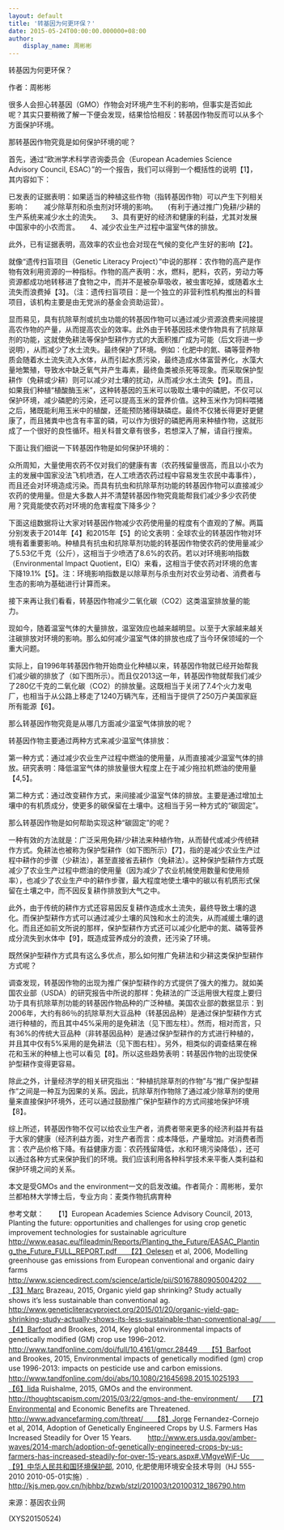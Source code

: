 ```yaml
---
layout: default
title: '转基因为何更环保？'
date: 2015-05-24T00:00:00.000000+08:00
author:
    display_name: 周彬彬
---
```


转基因为何更环保？

作者：周彬彬

很多人会担心转基因（GMO）作物会对环境产生不利的影响，但事实是否如此呢？其实只要稍微了解一下便会发现，结果恰恰相反：转基因作物反而可以从多个方面保护环境。

那转基因作物究竟是如何保护环境的呢？

首先，通过“欧洲学术科学咨询委员会（European Academies Science Advisory Council, ESAC）”的一个报告，我们可以得到一个概括性的说明【1】，其内容如下：

已发表的证据表明：如果适当的种植这些作物（指转基因作物）可以产生下列相关影响：　　减少除草剂和杀虫剂对环境的影响。　　(有利于通过推广)免耕/少耕的生产系统来减少水土的流失。　　3、具有更好的经济和健康的利益，尤其对发展中国家中的小农而言。　　4、减少农业生产过程中温室气体的排放。

此外，已有证据表明，高效率的农业也会对现在气候的变化产生好的影响【2】。

就像“遗传扫盲项目（Genetic Literacy Project）”中说的那样：农作物的高产是作物有效利用资源的一种指标。作物的高产表明：水，燃料，肥料，农药，劳动力等资源都成功地转移进了食物之中，而并不是被杂草吸收，被虫害吃掉，或随着水土流失而浪费掉【3】。（注：遗传扫盲项目：是一个独立的非营利性机构推出的科普项目，该机构主要是由无党派的基金会资助运营）。

显而易见，具有抗除草剂或抗虫功能的转基因作物可以通过减少资源浪费来间接提高农作物的产量，从而提高农业的效率。此外由于转基因技术使作物具有了抗除草剂的功能，这就使免耕法等保护型耕作方式的大面积推广成为可能（后文将进一步说明），从而减少了水土流失。最终保护了环境。例如：化肥中的氮、磷等营养物质会随着水土流失流入水体，从而引起水质污染，最终造成水体富营养化，水藻大量地繁殖，导致水中缺乏氧气并产生毒素，最终鱼类被杀死等现象。而采取保护型耕作（免耕或少耕）则可以减少对土壤的扰动，从而减少水土流失【9】。而且，如果我们种植“植酸酶玉米”，这种转基因的玉米可以吸取土壤中的磷肥，不仅可以保护环境，减少磷肥的污染，还可以提高玉米的营养价值。这种玉米作为饲料喂猪之后，猪既能利用玉米中的植酸，还能预防猪得缺磷症。最终不仅猪长得更好更健康了，而且猪粪中也含有丰富的磷，可以作为很好的磷肥再用来种植作物，这就形成了一个很好的良性循环。相关科普文章有很多，若想深入了解，请自行搜索。

下面让我们细说一下转基因作物是如何保护环境的：

众所周知，大量使用农药不仅对我们的健康有害（农药残留量很高，而且以小农为主的发展中国家没法飞机喷洒，在人工喷洒农药过程中容易发生农民中毒事件），而且还会对环境造成污染。而具有抗虫和抗除草剂功能的转基因作物可以直接减少农药的使用量。但是大多数人并不清楚转基因作物究竟能帮我们减少多少农药使用？究竟能使农药对环境的危害程度下降多少？

下面这组数据将让大家对转基因作物减少农药使用量的程度有个直观的了解。两篇分别发表于2014年【4】和2015年【5】的论文表明：全球农业的转基因作物对环境有着重要影响。种植具有抗虫和抗除草剂功能的转基因作物使农药的使用量减少了5.53亿千克（公斤），这相当于少喷洒了8.6%的农药。若以对环境影响指数（Environmental Impact Quotient，EIQ）来看，这相当于使农药对环境的危害下降19.1%【5】。注：环境影响指数是以除草剂与杀虫剂对农业劳动者、消费者与生态的影响为基础进行计算而来。

接下来再让我们看看，转基因作物减少二氧化碳（CO2）这类温室排放量的能力。

现如今，随着温室气体的大量排放，温室效应也越来越明显。以至于大家越来越关注碳排放对环境的影响。那么如何减少温室气体的排放也成了当今环保领域的一个重大问题。

实际上，自1996年转基因作物开始商业化种植以来，转基因作物就已经开始帮我们减少碳的排放了（如下图所示）。而且仅2013这一年，转基因作物就帮我们减少了280亿千克的二氧化碳（CO2）的排放量。这既相当于关闭了7.4个火力发电厂，也相当于从公路上移走了1240万辆汽车，还相当于提供了250万户美国家庭所有能源【6】。

那么转基因作物究竟是从哪几方面减少温室气体排放的呢？

转基因作物主要通过两种方式来减少温室气体排放：

第一种方式：通过减少农业生产过程中燃油的使用量，从而直接减少温室气体的排放。研究表明：降低温室气体的排放量很大程度上在于减少拖拉机燃油的使用量【4,5】。

第二种方式：通过改变耕作方式，来间接减少温室气体的排放。主要是通过增加土壤中的有机质成分，使更多的碳保留在土壤中。这相当于另一种方式的“碳固定”。

那么转基因作物是如何帮助实现这种“碳固定”的呢？

一种有效的方法就是：广泛采用免耕/少耕法来种植作物，从而替代或减少传统耕作方式。免耕法也被称为保护型耕作（如下图所示）【7】，指的是减少农业生产过程中耕作的步骤（少耕法），甚至直接省去耕作（免耕法）。这种保护型耕作方式既减少了农业生产过程中燃油的使用量（因为减少了农业机械使用数量和使用频率），也减少了农业生产中的耕作步骤，最大程度地使土壤中的碳以有机质形式保留在土壤之中，而不因反复耕作排放到大气之中。

此外，由于传统的耕作方式还容易因反复耕作造成水土流失，最终导致土壤的退化。而保护型耕作方式可以通过减少土壤的风蚀和水土的流失，从而减缓土壤的退化。而且还如前文所说的那样，保护型耕作方式还可以减少化肥中的氮、磷等营养成分流失到水体中【9】，既造成营养成分的浪费，还污染了环境。

既然保护型耕作方式具有这么多优点，那么如何推广免耕法和少耕这类保护型耕作方式呢？

调查发现，转基因作物的出现为推广保护型耕作的方式提供了强大的推力。就如美国农业部（USDA）的研究报告中所说的那样：免耕法的广泛运用很大程度上要归功于具有抗除草剂功能的转基因作物品种的广泛种植。美国农业部的数据显示：到2006年，大约有86％的抗除草剂大豆品种（转基因品种）是通过保护型耕作方式进行种植的，而且其中45%采用的是免耕法（见下图左柱）。然而，相对而言，只有36%的传统大豆品种（非转基因品种）是通过保护型耕作的方式进行种植的，并且其中仅有5%采用的是免耕法（见下图右柱）。另外，相类似的调查结果在棉花和玉米的种植上也可以看见【8】。所以这些趋势表明：转基因作物的出现使保护型耕作变得更容易。

除此之外，计量经济学的相关研究指出：“种植抗除草剂的作物”与“推广保护型耕作”之间是一种互为因果的关系。因此，抗除草剂作物除了通过减少除草剂的使用量来直接保护环境外，还可以通过鼓励推广保护型耕作的方式间接地保护环境【8】。

综上所述，转基因作物不仅可以给农业生产者，消费者带来更多的经济利益并有益于大家的健康（经济利益方面，对生产者而言：成本降低，产量增加。对消费者而言：农产品价格下降。有益健康方面：农药残留降低，水和环境污染降低），还可以通过各种方式来保护我们的环境。我们应该利用各种科学技术来平衡人类利益和保护环境之间的关系。

本文是受GMOs and the environment一文的启发改编。作者简介：周彬彬，爱尔兰都柏林大学博士后，专业方向：麦类作物抗病育种

参考文献：　　【1】European Academies Science Advisory Council, 2013, Planting the future: opportunities and challenges for using crop genetic improvement technologies for sustainable agriculture　　http://www.easac.eu/fileadmin/Reports/Planting_the_Future/EASAC_Planting_the_Future_FULL_REPORT.pdf　　【2】Oelesen et al, 2006, Modelling greenhouse gas emissions from European conventional and organic dairy farms　　http://www.sciencedirect.com/science/article/pii/S0167880905004202　　【3】Marc Brazeau, 2015, Organic yield gap shrinking? Study actually shows it’s less sustainable than conventional ag.　　http://www.geneticliteracyproject.org/2015/01/20/organic-yield-gap-shrinking-study-actually-shows-its-less-sustainable-than-conventional-ag/　　【4】Barfoot and Brookes, 2014, Key global environmental impacts of genetically modified (GM) crop use 1996–2012.　　http://www.tandfonline.com/doi/full/10.4161/gmcr.28449　　【5】Barfoot and Brookes, 2015, Environmental impacts of genetically modified (gm) crop use 1996-2013: impacts on pesticide use and carbon emissions.　　http://www.tandfonline.com/doi/abs/10.1080/21645698.2015.1025193　　【6】Iida Ruishalme, 2015, GMOs and the environment. 　　http://thoughtscapism.com/2015/03/22/gmos-and-the-environment/　　【7】Environmental and Economic Benefits are Threatened.　　http://www.advancefarming.com/threat/　　【8】Jorge Fernandez-Cornejo et al, 2014, Adoption of Genetically Engineered Crops by U.S. Farmers Has Increased Steadily for Over 15 Years. 　　http://www.ers.usda.gov/amber-waves/2014-march/adoption-of-genetically-engineered-crops-by-us-farmers-has-increased-steadily-for-over-15-years.aspx#.VMgveWjF-Uc　　【9】中华人民共和国环境保护部, 2010, 化肥使用环境安全技术导则（HJ 555-2010 2010-05-01实施）.　　http://kjs.mep.gov.cn/hjbhbz/bzwb/stzl/201003/t20100312_186790.htm

来源：基因农业网

(XYS20150524)

